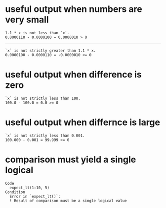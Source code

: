 # useful output when numbers are very small

    1.1 * x is not less than `x`.
    0.0000110 - 0.0000100 = 0.0000010 > 0

---

    `x` is not strictly greater than 1.1 * x.
    0.0000100 - 0.0000110 = -0.0000010 <= 0

# useful output when difference is zero

    `x` is not strictly less than 100.
    100.0 - 100.0 = 0.0 >= 0

# useful output when differnce is large

    `x` is not strictly less than 0.001.
    100.000 - 0.001 = 99.999 >= 0

# comparison must yield a single logical

    Code
      expect_lt(1:10, 5)
    Condition
      Error in `expect_lt()`:
      ! Result of comparison must be a single logical value

